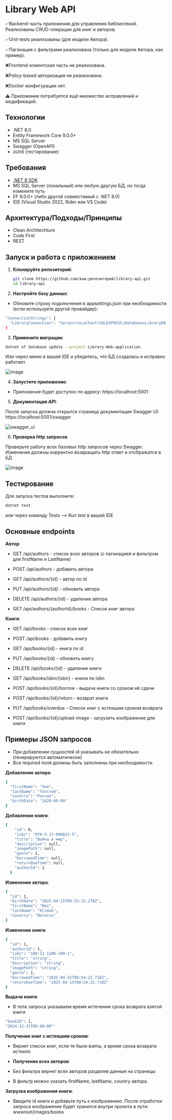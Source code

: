 # Library Web API

✅Backend-часть приложения для управления библиотекой. Реализованы CRUD-операции для книг и авторов.

✅Unit-tests реализованы (для модели Автора).

✅Пагинация с фильтрами реализована (только для модели Автора, как пример). 

❌Frontend-клиентская часть не реализована.

❌Policy-based авторизация не реализована.

❌Docker конфигурации нет.

⚠️ Приложение потребуется ещё множество исправлений и модификаций. 

## Технологии

- .NET 8.0
- Entity Framework Core 9.0.0+
- MS SQL Server
- Swagger (OpenAPI)
- xUnit (тестирование)

## Требования

- [.NET 8 SDK](https://dotnet.microsoft.com/download/dotnet/8.0)
- MS SQL Server (локальный) или любую другую БД, но тогда измените путь
- EF 9.0.0+ (либо другой совместимый с .NET 8.0)
- IDE (Visual Studio 2022, Rider или VS Code)

## Архитектура/Подходы/Принципы

- Clean Architechture 
- Code First
- REST

## Запуск и работа с приложением

1. **Клонируйте репозиторий**:
   ```bash
   git clone https://github.com/ваш-репозиторий/library-api.git
   cd library-api

2. **Настройте базу данных**:

- Обновите строку подключения в appsettings.json при необходимости (если используете другой провайдер):
```bash
"ConnectionStrings": {
  "LibraryConnection": "Server=localhost\SQLEXPRESS;Database=LibraryDB;Trusted_Connection=True;MultipleActiveResultSets=true;TrustServerCertificate=True;"
}
```

3. **Примените миграции**:

```bash
dotnet ef database update --project Library-Web-application
```
Или через меню в вашей IDE и убедитесь, что БД создалась и исправно работает.


![image](https://github.com/user-attachments/assets/10e7751c-2e60-48f8-9778-f3037674fc51)

4. **Запустите приложение**:

- Приложение будет доступно по адресу: https://localhost:5001

5. **Документация API**:

После запуска должна открытся страница документации
Swagger UI: https://localhost:5001/swagger


![swagger_ui](https://github.com/user-attachments/assets/adae48fa-708a-47a9-a2f2-8da6c3808aa5)

6. **Проверка http запросов**

Проверьте работу всех базовых http запросов через Swagger. Изменения должны корректно возвращать http ответ и отображатся в БД


![image](https://github.com/user-attachments/assets/7c2278c7-e05b-4981-9837-ccac99890bf0)


## Тестирование

Для запуска тестов выполните:
```bash
dotnet test
```
или через команду Tests --> Run test в вашей IDE

## Основные endpoints

**Автор**:
- GET /api/authors - список всех авторов (с пагинацией и фильтром для firstName и LastName)

- POST /api/authors - добавить автора

- GET /api/authors/{id} - автор по id

- PUT /api/authors/{id} - обновить автора

- DELETE /api/authors/{id} - удаление автора

- GET /api/authors/{authorId}/books - Список книг автора



**Книги**:
- GET /api/books - список всех книг

- POST /api/books - добавить книгу

- GET /api/books/{id} - книга по id

- PUT /api/books/{id} - обновить книгу

- DELETE /api/books/{id} - удаление книги

- GET /api/books/isbn/{isbn} - книна по isbn

- POST /api/books/{id}/borrow - выдача книги со сроком её сдачи

- POST /api/books/{id}/return - возврат книги

- PUT /api/books/overdue - Список книг с истекшим сроком возврата

- POST /api/books/{id}/upload-image - загрузить изображение для книги

## Примеры JSON запросов
- При добавлении сущностей id указывать не обязательно (генерируются автоматически)
- Все required поля должны быть заполнены при необходимости
  
**Добавление автора**:
```bash
{
  "firstName": "Лев",
  "lastName": "Толстой",
  "country": "Россия",
  "birthDate": "1828-09-09"
}
```

**Добавление книги**:
```bash
{
    "id": 0,
    "isbn": "978-5-17-090823-5",
    "title": "Война и мир",
    "description": null,
    "imagePath": null,
    "genre": 1,
    "borrowedTime": null,
    "returnDueTime": null,
    "authorId": 1
  }
```

**Изменение автора**:
```bash
{
  "id": 1,
  "birthDate": "2025-04-15T08:53:15.278Z",
  "firstName": "Max",
  "lastName": "Klimuk",
  "country": "Belarus"
}
```

**Изменение книги**:
```bash
{
  "id": 1,
  "authorId": 1,
  "isbn": "100-11-1100-100-1",
  "title": "string",
  "description": "string",
  "imagePath": "string",
  "genre": 1,
  "borrowedTime": "2025-04-15T08:54:22.718Z",
  "returnDueTime": "2025-04-15T08:54:22.718Z"
}
```

**Выдача книги**:
- В теле запроса указываем время истечения срока возврата взятой книги
```bash
"bookId": 1,
"2024-12-31T00:00:00"'
```

**Получение книг с истекшим сроком**:
- Вернет список книг, если те были взяты, а время срока возврата истекло


- **Получение всех авторов**:
- Без фильтра вернет всех авторов разделив данные на страницы
- В фильтр можно указать firstName, lastName, country автора.


**Загрузка изображения книги**:
- Введите id книги и добавьте путь к изображению. После отработки запроса изображение будет хранится внутри проекта в пути: wwwroot/images/books
